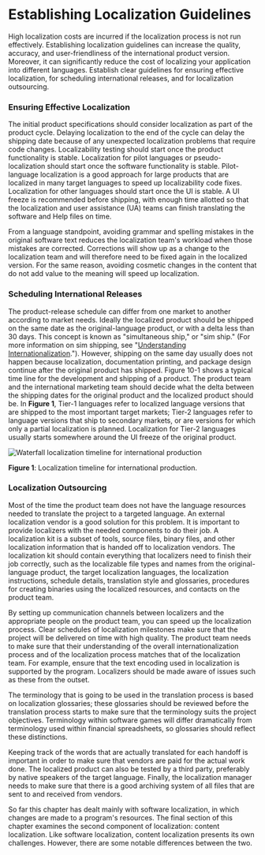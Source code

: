

# Establishing Localization Guidelines

High localization costs are incurred if the localization process is not run effectively. Establishing localization guidelines can increase the quality, accuracy, and user-friendliness of the international product version. Moreover, it can significantly reduce the cost of localizing your application into different languages. Establish clear guidelines for ensuring effective localization, for scheduling international releases, and for localization outsourcing.

### Ensuring Effective Localization

The initial product specifications should consider localization as part of the product cycle. Delaying localization to the end of the cycle can delay the shipping date because of any unexpected localization problems that require code changes. Localizability testing should start once the product functionality is stable. Localization for pilot languages or pseudo-localization should start once the software functionality is stable. Pilot-language localization is a good approach for large products that are localized in many target languages to speed up localizability code fixes. Localization for other languages should start once the UI is stable. A UI freeze is recommended before shipping, with enough time allotted so that the localization and user assistance (UA) teams can finish translating the software and Help files on time.

From a language standpoint, avoiding grammar and spelling mistakes in the original software text reduces the localization team's workload when those mistakes are corrected. Corrections will show up as a change to the localization team and will therefore need to be fixed again in the localized version. For the same reason, avoiding cosmetic changes in the content that do not add value to the meaning will speed up localization.

### Scheduling International Releases

The product-release schedule can differ from one market to another according to market needs. Ideally the localized product should be shipped on the same date as the original-language product, or with a delta less than 30 days. This concept is known as "simultaneous ship," or "sim ship." (For more information on sim shipping, see "[Understanding Internationalization](../software-internationalization.md)."). However, shipping on the same day usually does not happen because localization, documentation printing, and package design continue after the original product has shipped. Figure 10-1 shows a typical time line for the development and shipping of a product. The product team and the international marketing team should decide what the delta between the shipping dates for the original product and the localized product should be. In **Figure 1**, Tier-1 languages refer to localized language versions that are shipped to the most important target markets; Tier-2 languages refer to language versions that ship to secondary markets, or are versions for which only a partial localization is planned. Localization for Tier-2 languages usually starts somewhere around the UI freeze of the original product.

![Waterfall localization timeline for international production](https://docs.microsoft.com/globalization/localization/images/Waterfall_Sched.jpg "Waterfall localization timeline for international production") 

**Figure 1**: Localization timeline for international production.

### Localization Outsourcing

Most of the time the product team does not have the language resources needed to translate the project to a targeted language. An external localization vendor is a good solution for this problem. It is important to provide localizers with the needed components to do their job. A localization kit is a subset of tools, source files, binary files, and other localization information that is handed off to localization vendors. The localization kit should contain everything that localizers need to finish their job correctly, such as the localizable file types and names from the original-language product, the target localization languages, the localization instructions, schedule details, translation style and glossaries, procedures for creating binaries using the localized resources, and contacts on the product team.

By setting up communication channels between localizers and the appropriate people on the product team, you can speed up the localization process. Clear schedules of localization milestones make sure that the project will be delivered on time with high quality. The product team needs to make sure that their understanding of the overall internationalization process and of the localization process matches that of the localization team. For example, ensure that the text encoding used in localization is supported by the program. Localizers should be made aware of issues such as these from the outset.

The terminology that is going to be used in the translation process is based on localization glossaries; these glossaries should be reviewed before the translation process starts to make sure that the terminology suits the project objectives. Terminology within software games will differ dramatically from terminology used within financial spreadsheets, so glossaries should reflect these distinctions.

Keeping track of the words that are actually translated for each handoff is important in order to make sure that vendors are paid for the actual work done. The localized product can also be tested by a third party, preferably by native speakers of the target language. Finally, the localization manager needs to make sure that there is a good archiving system of all files that are sent to and received from vendors.

So far this chapter has dealt mainly with software localization, in which changes are made to a program's resources. The final section of this chapter examines the second component of localization: content localization. Like software localization, content localization presents its own challenges. However, there are some notable differences between the two.
